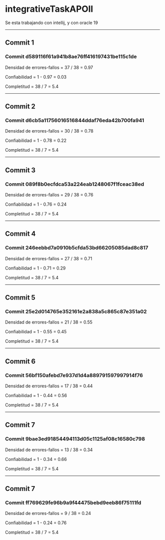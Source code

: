 # integrativeTaskAPOII
Se esta trabajando con intellij, y con oracle 19

-------------------------------------------------------------------
## Commit 1 

### Commit d589116f61a941b8ae76ff416197431be115c1de  

Densidad de errores-fallos = 37 / 38 = 0.97  

Confiabilidad = 1 - 0.97 = 0.03  

Completitud = 38 / 7 = 5.4

-------------------------------------------------------------------
## Commit 2

### Commit d6cb5a11756016516844ddaf76eda42b700fa941  

Densidad de errores-fallos = 30 / 38 = 0.78  

Confiabilidad = 1 - 0.78 = 0.22 

Completitud = 38 / 7 = 5.4

-------------------------------------------------------------------
## Commit 3

### Commit 089f8b0ecfdca53a224eab1248067f1fceac38ed  

Densidad de errores-fallos = 29 / 38 = 0.76 

Confiabilidad = 1 - 0.76 = 0.24  

Completitud = 38 / 7 = 5.4

-------------------------------------------------------------------
## Commit 4

### Commit 246eebbd7a0910b5cfda53bd66205085dad8c817  

Densidad de errores-fallos = 27 / 38 = 0.71

Confiabilidad = 1 - 0.71 = 0.29

Completitud = 38 / 7 = 5.4

-------------------------------------------------------------------
## Commit 5

### Commit 25e2d014765e352161e2a838a5c865c87e351a02  

Densidad de errores-fallos = 21 / 38 = 0.55

Confiabilidad = 1 - 0.55 = 0.45

Completitud = 38 / 7 = 5.4

-------------------------------------------------------------------
## Commit 6

### Commit 56bf150afebd7e937d1d4a889791597997914f76  

Densidad de errores-fallos = 17 / 38 = 0.44

Confiabilidad = 1 - 0.44 = 0.56

Completitud = 38 / 7 = 5.4

-------------------------------------------------------------------
## Commit 7

### Commit 9bae3ed91854494113d05c1125af08c16580c798 

Densidad de errores-fallos = 13 / 38 = 0.34

Confiabilidad = 1 - 0.34 = 0.66

Completitud = 38 / 7 = 5.4

-------------------------------------------------------------------
## Commit 7

### Commit ff769629fe96b9a9f44475bebd9eeb86f75111fd

Densidad de errores-fallos = 9 / 38 = 0.24

Confiabilidad = 1 - 0.24 = 0.76

Completitud = 38 / 7 = 5.4

